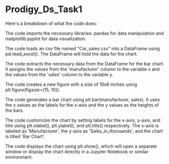 # Prodigy_Ds_Task1
Here's a breakdown of what the code does:

The code imports the necessary libraries: pandas for data manipulation and matplotlib.pyplot for data visualization.

The code loads an csv file named "Car_sales.csv" into a DataFrame using pd.read_excel(). The DataFrame will hold the data for the chart.

The code extracts the necessary data from the DataFrame for the bar chart. It assigns the values from the 'manufacturer' column to the variable x and the values from the 'sales' column to the variable y.

The code creates a new figure with a size of 10x6 inches using plt.figure(figsize=(15, 10)).

The code generates a bar chart using plt.bar(manufacturer, sales). It uses the x values as the labels for the x-axis and the y values as the heights of the bars.

The code customizes the chart by setting labels for the x-axis, y-axis, and title using plt.xlabel(), plt.ylabel(), and plt.title() respectively. The x-axis is labeled as 'Manufacturer', the y-axis as 'Sales_in_thousands', and the chart is titled 'Bar Chart'.

The code displays the chart using plt.show(), which will open a separate window or display the chart directly in a Jupyter Notebook or similar environment.
